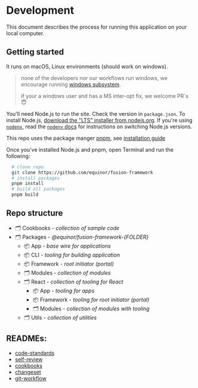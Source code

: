 # Development

This document describes the process for running this application on your local computer.

## Getting started

It runs on macOS, Linux environments (should work on windows).

> none of the developers nor our workflows run windows, we encourage running [windows subsystem](https://learn.microsoft.com/en-us/windows/wsl/about).
>
> if your a windows user and has a MS inter-opt fix, we welcome PR`s 😇 

You'll need Node.js to run the site. Check the version in `package.json`. To install Node.js, [download the "LTS" installer from nodejs.org](https://nodejs.org). If you're using [`nodenv`](https://github.com/nodenv/nodenv), read the [`nodenv` docs](https://github.com/nodenv/nodenv#readme) for instructions on switching Node.js versions.

This repo uses the package manger [pnpm](https://pnpm.io), see [installation guide](https://pnpm.io/installation)

Once you've installed Node.js and pnpm, open Terminal and run the following:

```sh
  # clone repo
  git clone https://github.com/equinor/fusion-framework
  # install packages
  pnpm install
  # build all packages
  pnpm build
```


## Repo structure

- 🗂️ Cookbooks - _collection of sample code_
- 🗂️ Packages - _@equinor/fusion-framework-{FOLDER}_
  - 📦 App - _base wire for applications_
  - 📦 CLI - _tooling for building application_
  - 📦 Framework - _root initiator (portal)_
  - 🗂️ Modules - _collection of modules_
  - 🗂️ React - _collection of tooling for React_
    - 📦 App - _tooling for apps_
    - 📦 Framework - _tooling for root initiator (portal)_
    - 🗂️ Modules - _collection of modules with tooling_
  - 🗂️ Utils - _collection of utilities_

## READMEs:
- [code-standards](./code-standards.md)
- [self-review](./self-review.md)
- [cookbooks](./cookbooks.md)
- [changeset](./changeset.md)
- [git-workflow](./git-workflow.md)